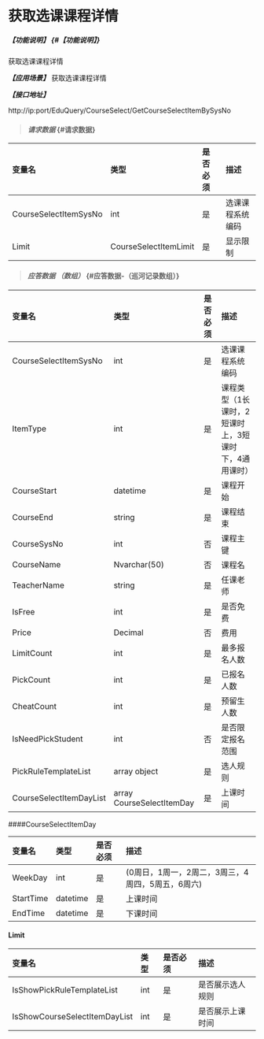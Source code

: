 # 获取选课课程详情
##### _【功能说明】_ {#【功能说明】}

获取选课课程详情


_**【应用场景】**_
获取选课课程详情


_**【接口地址】**_

http://ip:port/EduQuery/CourseSelect/GetCourseSelectItemBySysNo

> #### _请求数据_ {#请求数据}

| 变量名 | 类型 | 是否必须 | 描述 |
| :--- | :--- | :--- | :--- |
| CourseSelectItemSysNo| int| 是 | 选课课程系统编码|
| Limit| CourseSelectItemLimit| 是 | 显示限制|





> #### _应答数据 （数组）_ {#应答数据-（巡河记录数组）}

| 变量名 | 类型 | 是否必须 | 描述 |
| :--- | :--- | :--- | :--- |
| CourseSelectItemSysNo| int| 是 | 选课课程系统编码|
| ItemType| int| 是 | 课程类型（1长课时，2短课时上，3短课时下，4通用课时） |
| CourseStart| datetime| 是 |课程开始 |
| CourseEnd| string| 是 | 课程结束 |
| CourseSysNo| int| 否 |课程主键 |
| CourseName | Nvarchar\(50\) | 否  | 课程名|
| TeacherName| string| 是 | 任课老师|
| IsFree| int| 是 | 是否免费 |
| Price| Decimal| 否 | 费用|
| LimitCount| int| 是 | 最多报名人数 |
| PickCount| int| 是 | 已报名人数 |
| CheatCount| int| 是 | 预留生人数 |
| IsNeedPickStudent| int| 否 | 是否限定报名范围|
| PickRuleTemplateList | array object | 是 | 选人规则 |
| CourseSelectItemDayList | array CourseSelectItemDay| 是 | 上课时间 |


####CourseSelectItemDay

| 变量名 | 类型 | 是否必须 | 描述 |
| :--- | :--- | :--- | :--- |
| WeekDay| int| 是 | (0周日，1周一，2周二，3周三，4周四，5周五，6周六) |
| StartTime| datetime| 是 |上课时间 |
| EndTime| datetime| 是 | 下课时间 |

#### Limit

| 变量名 | 类型 | 是否必须 | 描述 |
| :--- | :--- | :--- | :--- |
| IsShowPickRuleTemplateList | int | 是 | 是否展示选人规则|
| IsShowCourseSelectItemDayList  | int | 是 | 是否展示上课时间|






